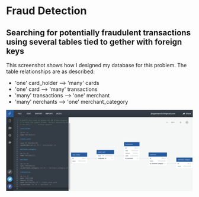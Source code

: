 # Fraud Detection
## Searching for potentially fraudulent transactions using several tables tied to gether with foreign keys

This screenshot shows how I designed my database for this problem. The table relationships are as described:
  - 'one' card_holder --> 'many' cards 
  - 'one' card --> 'many' transactions
  - 'many' transactions --> 'one' merchant
  - 'many' nerchants --> 'one' merchant_category
  
  
![ERD](ERD.png)
